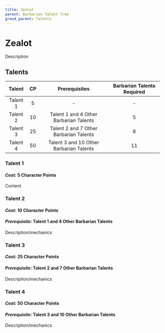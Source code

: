 ```yaml
---
title: Zealot
parent: Barbarian Talent Tree
grand_parent: Talents
---
```


# Zealot
Description

## Talents

| Talent | CP | Prerequisites | Barbarian Talents Required |
|:------:|:--:|:-------------:|:--------------------------:|
| Talent 1 | 5  | - | - |
| Talent 2 | 10 | Talent 1 and 4 Other Barbarian Talents | 5 |
| Talent 3 | 25 | Talent 2 and 7 Other Barbarian Talents | 8 |
| Talent 4 | 50 | Talent 3 and 10 Other Barbarian Talents | 11 |

### Talent 1
#### *Cost:* 5 Character Points
Content

### Talent 2
#### *Cost:* 10 Character Points
#### *Prerequisite:* Talent 1 and 4 Other Barbarian Talents
Description/mechanics

### Talent 3
#### *Cost:* 25 Character Points
#### *Prerequisite:* Talent 2 and 7 Other Barbarian Talents
Description/mechanics

### Talent 4
#### *Cost:* 50 Character Points
#### *Prerequisite:* Talent 3 and 10 Other Barbarian Talents
Description/mechanics
